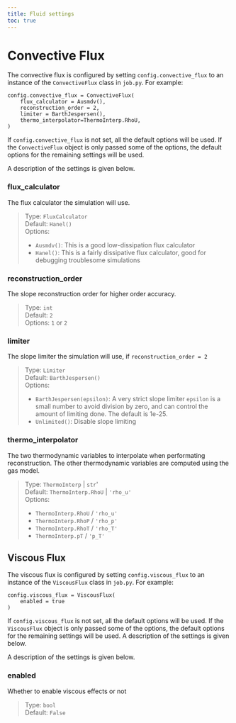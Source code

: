 ```yaml
---
title: Fluid settings
toc: true
---
```


# Convective Flux
The convective flux is configured by setting `config.convective_flux` to an instance of the `ConvectiveFlux` class in `job.py`.
For example:

```
config.convective_flux = ConvectiveFlux(
    flux_calculator = Ausmdv(),
    reconstruction_order = 2,
    limiter = BarthJespersen(),
    thermo_interpolator=ThermoInterp.RhoU,
)
```
If `config.convective_flux` is not set, all the default options will be used.
If the `ConvectiveFlux` object is only passed some of the options, the default options for the remaining settings will be used.

A description of the settings is given below.

### flux_calculator
The flux calculator the simulation will use.

> Type: `FluxCalculator`\
> Default: `Hanel()`\
> Options:
>  + `Ausmdv()`: This is a good low-dissipation flux calculator
>  + `Hanel()`: This is a fairly dissipative flux calculator, good for debugging troublesome simulations

### reconstruction_order
The slope reconstruction order for higher order accuracy.

> Type: `int`\
> Default: `2`\
> Options: `1` or `2`

### limiter
The slope limiter the simulation will use, if `reconstruction_order = 2`

> Type: `Limiter`\
> Default: `BarthJespersen()`\
> Options:
>  + `BarthJespersen(epsilon)`: A very strict slope limiter
>     `epsilon` is a small number to avoid division by zero, and can control the amount of limiting done. The default is 1e-25.
>  + `Unlimited()`: Disable slope limiting

### thermo_interpolator
The two thermodynamic variables to interpolate when performating reconstruction.
The other thermodynamic variables are computed using the gas model.

> Type: `ThermoInterp` | `str`'\
> Default: `ThermoInterp.RhoU` | `'rho_u'`\
> Options:
>  + `ThermoInterp.RhoU` / `'rho_u'`
>  + `ThermoInterp.RhoP` / `'rho_p'`
>  + `ThermoInterp.RhoT` / `'rho_T'`
>  + `ThermoInterp.pT` / `'p_T'`

## Viscous Flux
The viscous flux is configured by setting `config.viscous_flux` to an instance of the `ViscousFlux` class in `job.py`.
For example:
```
config.viscous_flux = ViscousFlux(
    enabled = true
)
```
If `config.viscous_flux` is not set, all the default options will be used.
If the `ViscousFlux` object is only passed some of the options, the default options for the remaining settings will be used.
A description of the settings is given below.

A description of the settings is given below.

### enabled
Whether to enable viscous effects or not

> Type: `bool`\
> Default: `False`

